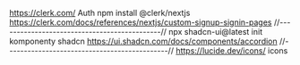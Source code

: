 https://clerk.com/ Auth
npm install @clerk/nextjs
https://clerk.com/docs/references/nextjs/custom-signup-signin-pages
//---------------------------------------------//
npx shadcn-ui@latest init komponenty shadcn
https://ui.shadcn.com/docs/components/accordion
//---------------------------------------------//
https://lucide.dev/icons/ icons
